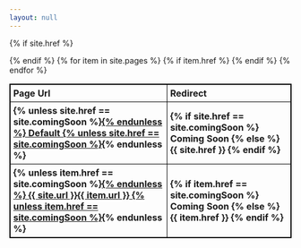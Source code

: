 ```yaml
---
layout: null
---
```

<style>
table, th, td {
    border: 1px solid black;
    border-collapse: collapse;
}
th, td {
    padding: 5px;
}
th {
    text-align: left;
}
</style>
<body>
<table style="width:100%">
  <tr>
    <th>Page Url</th>
    <th>Redirect</th>
    
  </tr>

{% if site.href %}
<tr>
    <th>
        {% unless site.href == site.comingSoon %}<a href="{{ site.url }}">{% endunless %}
            Default
        {% unless site.href == site.comingSoon %}</a>{% endunless %}
    </th>
    <th>
    {% if site.href == site.comingSoon %}
    Coming Soon
    {% else %}
        {{ site.href }}
    {% endif %}
    </th>
  </tr>
{% endif %}
{% for item in site.pages %}
{% if item.href %}
<tr>
    <th>
        {% unless item.href == site.comingSoon %}<a href="{{ site.url }}{{ item.url }}">{% endunless %}
            {{ site.url }}{{ item.url }}
        {% unless item.href == site.comingSoon %}</a>{% endunless %}
    </th>
    <th>
    {% if item.href == site.comingSoon %}
    Coming Soon
    {% else %}
        {{ item.href }}
    {% endif %}
    </th>
  </tr>
{% endif %}
{% endfor %}
</table>
</body>
